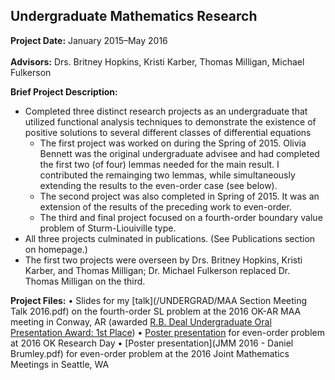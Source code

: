 ## Undergraduate Mathematics Research

**Project Date:** January 2015&ndash;May 2016
<br><br>
**Advisors:** Drs. Britney Hopkins, Kristi Karber, Thomas Milligan, Michael Fulkerson

**Brief Project Description:**
- Completed three distinct research projects as an undergraduate that utilized functional analysis techniques to demonstrate the existence of positive solutions to several different classes of differential equations
  - The first project was worked on during the Spring of 2015. Olivia Bennett was the original undergraduate advisee and had completed the first two (of four) lemmas needed for the main result. I contributed the remainging two lemmas, while simultaneously extending the results to the even-order case (see below).
  - The second project was also completed in Spring of 2015. It was an extension of the results of the preceding work to even-order. 
  - The third and final project focused on a fourth-order boundary value problem of Sturm-Liouiville type. 
- All three projects culminated in publications. (See Publications section on homepage.)
- The first two projects were overseen by Drs. Britney Hopkins, Kristi Karber, and Thomas Milligan; Dr. Michael Fulkerson replaced Dr. Thomas Milligan on the third.

**Project Files:**
• Slides for my [talk](/UNDERGRAD/MAA Section Meeting Talk 2016.pdf) on the fourth-order SL problem at the 2016 OK-AR MAA meeting in Conway, AR (awarded [R.B. Deal Undergraduate Oral Presentation Award: 1st Place](http://sections.maa.org/okar/history/RBDealAwards.html))
• [Poster presentation](/UNDERGRAD/EvenOrder_OKRD.pdf) for even-order problem at 2016 OK Research Day
• [Poster presentation](JMM 2016 - Daniel Brumley.pdf) for even-order problem at the 2016 Joint Mathematics Meetings in Seattle, WA
